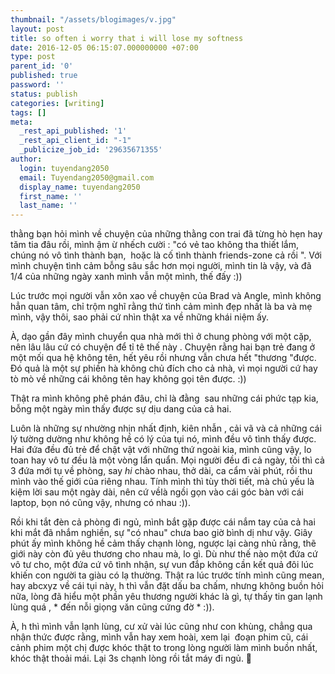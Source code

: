 ```yaml
---
thumbnail: "/assets/blogimages/v.jpg"
layout: post
title: so often i worry that i will lose my softness
date: 2016-12-05 06:15:07.000000000 +07:00
type: post
parent_id: '0'
published: true
password: ''
status: publish
categories: [writing]
tags: []
meta:
  _rest_api_published: '1'
  _rest_api_client_id: "-1"
  _publicize_job_id: '29635671355'
author:
  login: tuyendang2050
  email: Tuyendang2050@gmail.com
  display_name: tuyendang2050
  first_name: ''
  last_name: ''
---
```

thằng bạn hỏi mình về chuyện của những thằng con trai đã từng hò hẹn hay tăm tia đâu rồi, mình ậm ừ nhếch cười : "có vẻ tao không tha thiết lắm, chúng nó vô tình thành bạn,  hoặc là cố tình thành friends-zone cả rồi ". Với mình chuyện tình cảm bỗng sâu sắc hơn mọi người, mình tin là vậy, và đã 1/4 của những ngày xanh mình vẫn một mình, thế đấy :))


Lúc trước mọi người vẫn xôn xao về chuyện của Brad và Angle, mình không hẳn quan tâm, chỉ trộm nghĩ rằng thứ tình cảm mình đẹp nhất là ba và mẹ mình, vậy thôi, sao phải cứ nhìn thật xa về những khái niệm ấy.


À, dạo gần đây mình chuyển qua nhà mới thì ở chung phòng với một cặp, nên lâu lâu cứ có chuyện để tỉ tê thế này . Chuyện rằng hai bạn trẻ đang ở một mối qua hệ không tên, hết yêu rồi nhưng vẫn chưa hết "thương "được. Đó quả là một sự phiền hà không chủ đích cho cả nhà, vì mọi người cứ hay tò mò về những cái không tên hay không gọi tên được. :))


Thật ra mình không phê phán đâu, chỉ là đằng  sau những cái phức tạp kia, bỗng một ngày mìn thấy được sự dịu dang của cả hai.


Luôn là những sự nhường nhịn nhất định, kiên nhẫn , cải vã và cả những cái lý tường dường như không hề có lý của tụi nó, mình đều vô tình thấy được. Hai đứa đều đủ trẻ để chật vật với những thứ ngoài kia, mình cũng vậy, lo toan hay vô tư đều là một vòng lẩn quẩn. Mọi người đều đi cả ngày, tối thì cả 3 đứa mới tụ về phòng, say *hi* chào nhau, thở dài, ca cẩm vài phút, rồi thu mình vào thế giới của riêng nhau. Tính mình thì tùy thời tiết, mà chủ yếu là kiệm lời sau một ngày dài, nên cứ vềlà ngồi gọn vào cái góc bàn với cái laptop, bọn nó cũng vậy, nhưng có nhau :)).


Rồi khi tắt đèn cả phòng đi ngủ, mình bắt gặp được cái nắm tay của cả hai khi mắt đã nhắm nghiền, sự "có nhau" chưa bao giờ bình dị như vậy. Giây phút ấy mình không hề cảm thấy chạnh lòng, ngược lại càng nhủ rằng, thẽ giới này còn đủ yêu thương cho nhau mà, lo gì. Dù như thế nào một đứa cứ vô tư cho, một đứa cứ vô tình nhận, sự vun đắp không cần kết quả đôi lúc khiến con người ta giàu có lạ thường. Thật ra lúc trước tính mình cũng mean, hay abcxyz về cái tụi này, h thì vẫn đặt dấu ba chấm, nhưng không buồn hỏi nữa, lòng đã hiểu một phần yêu thương người khác là gì, tự thấy tin gan lạnh lùng quá , * đến nỗi giọng văn cũng cứng đờ * :)).


À, h thì mình vẫn lạnh lùng, cư xử vài lúc cũng như con khùng, chẳng qua nhận thức được rằng, mình vẫn hay xem hoài, xem lại  đoạn phim cũ, cái cảnh phim một chị được khóc thật to trong lòng người làm mình buồn nhất, khóc thật thoải mái. Lại 3s chạnh lòng rồi tắt máy đi ngủ. 🍃
